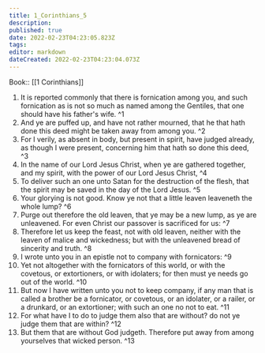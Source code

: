```yaml
---
title: 1_Corinthians_5
description: 
published: true
date: 2022-02-23T04:23:05.823Z
tags: 
editor: markdown
dateCreated: 2022-02-23T04:23:04.073Z
---
```


 Book:: [[1 Corinthians]]
 1. It is reported commonly that there is fornication among you, and such fornication as is not so much as named among the Gentiles, that one should have his father's wife. ^1
 2. And ye are puffed up, and have not rather mourned, that he that hath done this deed might be taken away from among you. ^2
 3. For I verily, as absent in body, but present in spirit, have judged already, as though I were present, concerning him that hath so done this deed, ^3
 4. In the name of our Lord Jesus Christ, when ye are gathered together, and my spirit, with the power of our Lord Jesus Christ, ^4
 5. To deliver such an one unto Satan for the destruction of the flesh, that the spirit may be saved in the day of the Lord Jesus. ^5
 6. Your glorying is not good. Know ye not that a little leaven leaveneth the whole lump? ^6
 7. Purge out therefore the old leaven, that ye may be a new lump, as ye are unleavened. For even Christ our passover is sacrificed for us: ^7
 8. Therefore let us keep the feast, not with old leaven, neither with the leaven of malice and wickedness; but with the unleavened bread of sincerity and truth. ^8
 9. I wrote unto you in an epistle not to company with fornicators: ^9
 10. Yet not altogether with the fornicators of this world, or with the covetous, or extortioners, or with idolaters; for then must ye needs go out of the world. ^10
 11. But now I have written unto you not to keep company, if any man that is called a brother be a fornicator, or covetous, or an idolater, or a railer, or a drunkard, or an extortioner; with such an one no not to eat. ^11
 12. For what have I to do to judge them also that are without? do not ye judge them that are within? ^12
 13. But them that are without God judgeth. Therefore put away from among yourselves that wicked person. ^13
